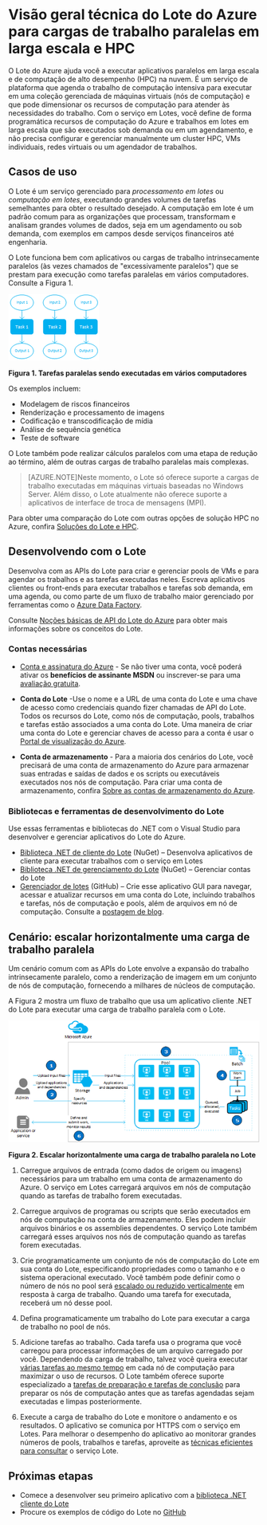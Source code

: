 <properties
	pageTitle="Visão geral técnica do Azure Batch | Microsoft Azure"
	description="Saiba mais sobre os conceitos, os fluxos de trabalho e os cenários do serviço Lote do Azure para cargas de trabalho paralelas em larga escala e HPC."
	services="batch"
	documentationCenter=""
	authors="dlepow"
	manager="timlt"
	editor=""/>

<tags
	ms.service="batch"
	ms.workload="big-compute"
	ms.tgt_pltfrm="na"
	ms.devlang="na"
	ms.topic="get-started-article"
	ms.date="10/26/2015"
	ms.author="danlep"/>


# Visão geral técnica do Lote do Azure para cargas de trabalho paralelas em larga escala e HPC
O Lote do Azure ajuda você a executar aplicativos paralelos em larga escala e de computação de alto desempenho (HPC) na nuvem. É um serviço de plataforma que agenda o trabalho de computação intensiva para executar em uma coleção gerenciada de máquinas virtuais (nós de computação) e que pode dimensionar os recursos de computação para atender às necessidades do trabalho. Com o serviço em Lotes, você define de forma programática recursos de computação do Azure e trabalhos em lotes em larga escala que são executados sob demanda ou em um agendamento, e não precisa configurar e gerenciar manualmente um cluster HPC, VMs individuais, redes virtuais ou um agendador de trabalhos.

## Casos de uso

O Lote é um serviço gerenciado para *processamento em lotes* ou *computação em lotes*, executando grandes volumes de tarefas semelhantes para obter o resultado desejado. A computação em lote é um padrão comum para as organizações que processam, transformam e analisam grandes volumes de dados, seja em um agendamento ou sob demanda, com exemplos em campos desde serviços financeiros até engenharia.

O Lote funciona bem com aplicativos ou cargas de trabalho intrinsecamente paralelos (às vezes chamados de "excessivamente paralelos") que se prestam para execução como tarefas paralelas em vários computadores. Consulte a Figura 1.

![Tarefas paralelas][parallel]

**Figura 1. Tarefas paralelas sendo executadas em vários computadores**

Os exemplos incluem:

* Modelagem de riscos financeiros
* Renderização e processamento de imagens
* Codificação e transcodificação de mídia
* Análise de sequência genética
* Teste de software

O Lote também pode realizar cálculos paralelos com uma etapa de redução ao término, além de outras cargas de trabalho paralelas mais complexas.

>[AZURE.NOTE]Neste momento, o Lote só oferece suporte a cargas de trabalho executadas em máquinas virtuais baseadas no Windows Server. Além disso, o Lote atualmente não oferece suporte a aplicativos de interface de troca de mensagens (MPI).

Para obter uma comparação do Lote com outras opções de solução HPC no Azure, confira [Soluções do Lote e HPC](batch-hpc-solutions.md).

## Desenvolvendo com o Lote

Desenvolva com as APIs do Lote para criar e gerenciar pools de VMs e para agendar os trabalhos e as tarefas executadas neles. Escreva aplicativos clientes ou front-ends para executar trabalhos e tarefas sob demanda, em uma agenda, ou como parte de um fluxo de trabalho maior gerenciado por ferramentas como o [Azure Data Factory](https://azure.microsoft.com/documentation/services/data-factory/).

Consulte [Noções básicas de API do Lote do Azure](batch-api-basics.md) para obter mais informações sobre os conceitos do Lote.

### Contas necessárias

+ [Conta e assinatura do Azure](http://azure.microsoft.com/pricing/free-trial/) - Se não tiver uma conta, você poderá ativar os **benefícios de assinante MSDN** ou inscrever-se para uma [avaliação gratuita](http://azure.microsoft.com/pricing/member-offers/msdn-benefits-details/).

+ **Conta do Lote** -Use o nome e a URL de uma conta do Lote e uma chave de acesso como credenciais quando fizer chamadas de API do Lote. Todos os recursos do Lote, como nós de computação, pools, trabalhos e tarefas estão associados a uma conta do Lote. Uma maneira de criar uma conta do Lote e gerenciar chaves de acesso para a conta é usar o [Portal de visualização do Azure](batch-account-create-portal.md).

+ **Conta de armazenamento** - Para a maioria dos cenários do Lote, você precisará de uma conta de armazenamento do Azure para armazenar suas entradas e saídas de dados e os scripts ou executáveis executados nos nós de computação. Para criar uma conta de armazenamento, confira [Sobre as contas de armazenamento do Azure](../storage/storage-create-storage-account.md).

### Bibliotecas e ferramentas de desenvolvimento do Lote

Use essas ferramentas e bibliotecas do .NET com o Visual Studio para desenvolver e gerenciar aplicativos do Lote do Azure.

+ [Biblioteca .NET de cliente do Lote](http://www.nuget.org/packages/Azure.Batch/) (NuGet) – Desenvolva aplicativos de cliente para executar trabalhos com o serviço em Lotes
+ [Biblioteca .NET de gerenciamento do Lote](http://www.nuget.org/packages/Microsoft.Azure.Management.Batch/) (NuGet) – Gerenciar contas do Lote
+ [Gerenciador de lotes](https://github.com/Azure/azure-batch-samples/tree/master/CSharp/BatchExplorer) (GitHub) – Crie esse aplicativo GUI para navegar, acessar e atualizar recursos em uma conta do Lote, incluindo trabalhos e tarefas, nós de computação e pools, além de arquivos em nó de computação. Consulte a [postagem de blog](http://blogs.technet.com/b/windowshpc/archive/2015/01/20/azure-batch-explorer-sample-walkthrough.aspx).


## Cenário: escalar horizontalmente uma carga de trabalho paralela

Um cenário comum com as APIs do Lote envolve a expansão do trabalho intrinsecamente paralelo, como a renderização de imagem em um conjunto de nós de computação, fornecendo a milhares de núcleos de computação.

A Figura 2 mostra um fluxo de trabalho que usa um aplicativo cliente .NET do Lote para executar uma carga de trabalho paralela com o Lote.


![Fluxo de trabalho de itens de trabalho][work_item_workflow]

**Figura 2. Escalar horizontalmente uma carga de trabalho paralela no Lote**

1.	Carregue arquivos de entrada (como dados de origem ou imagens) necessários para um trabalho em uma conta de armazenamento do Azure. O serviço em Lotes carregará arquivos em nós de computação quando as tarefas de trabalho forem executadas.

2.	Carregue arquivos de programas ou scripts que serão executados em nós de computação na conta de armazenamento. Eles podem incluir arquivos binários e os assemblies dependentes. O serviço Lote também carregará esses arquivos nos nós de computação quando as tarefas forem executadas.

3.	Crie programaticamente um conjunto de nós de computação do Lote em sua conta do Lote, especificando propriedades como o tamanho e o sistema operacional executado. Você também pode definir como o número de nós no pool será [escalado ou reduzido verticalmente](batch-automatic-scaling.md) em resposta à carga de trabalho. Quando uma tarefa for executada, receberá um nó desse pool.

4.	Defina programaticamente um trabalho do Lote para executar a carga de trabalho no pool de nós.

5.	Adicione tarefas ao trabalho. Cada tarefa usa o programa que você carregou para processar informações de um arquivo carregado por você. Dependendo da carga de trabalho, talvez você queira executar [várias tarefas ao mesmo tempo](batch-parallel-node-tasks.md) em cada nó de computação para maximizar o uso de recursos. O Lote também oferece suporte especializado a [tarefas de preparação e tarefas de conclusão](batch-job-prep-release.md) para preparar os nós de computação antes que as tarefas agendadas sejam executadas e limpas posteriormente.

6.	Execute a carga de trabalho do Lote e monitore o andamento e os resultados. O aplicativo se comunica por HTTPS com o serviço em Lotes. Para melhorar o desempenho do aplicativo ao monitorar grandes números de pools, trabalhos e tarefas, aproveite as [técnicas eficientes para consultar](batch-efficient-list-queries.md) o serviço Lote.






## Próximas etapas

* Comece a desenvolver seu primeiro aplicativo com a [biblioteca .NET cliente do Lote](batch-dotnet-get-started.md)
* Procure os exemplos de código do Lote no [GitHub](https://github.com/Azure/azure-batch-samples)

[parallel]: ./media/batch-technical-overview/parallel.png
[work_item_workflow]: ./media/batch-technical-overview/work_item_workflow.png

<!---HONumber=Nov15_HO1-->